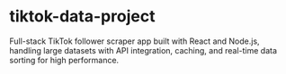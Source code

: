 # tiktok-data-project
Full-stack TikTok follower scraper app built with React and Node.js, handling large datasets with API integration, caching, and real-time data sorting for high performance.

